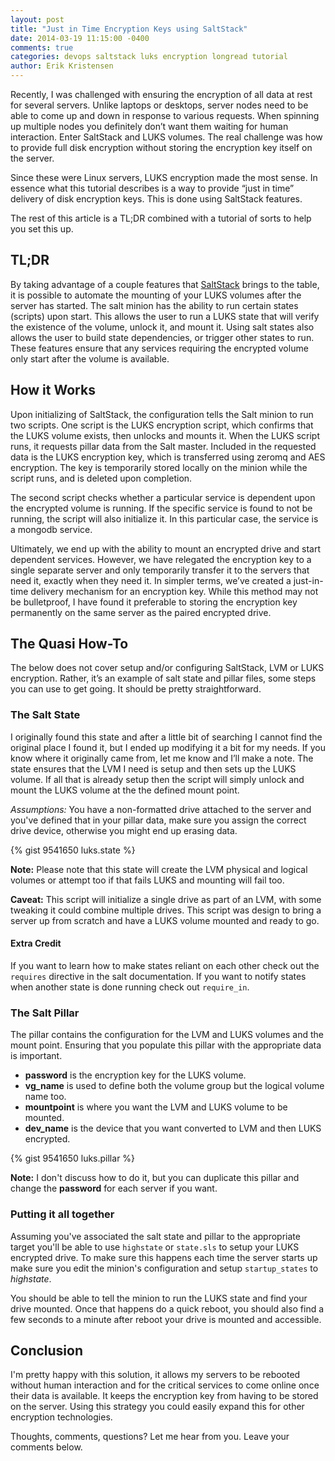 ```yaml
---
layout: post
title: "Just in Time Encryption Keys using SaltStack"
date: 2014-03-19 11:15:00 -0400
comments: true
categories: devops saltstack luks encryption longread tutorial
author: Erik Kristensen
---
```


Recently, I was challenged with ensuring the encryption of all data at rest for several servers.  Unlike laptops or desktops, server nodes need to be able to come up and down in response to various requests. When spinning up multiple nodes you definitely don’t want them waiting for human interaction. Enter SaltStack and LUKS volumes. The real challenge was how to provide full disk encryption without storing the encryption key itself on the server. 

Since these were Linux servers, LUKS encryption made the most sense. In essence what this tutorial describes is a way to provide “just in time” delivery of disk encryption keys. This is done using SaltStack features.

The rest of this article is a TL;DR combined with a tutorial of sorts to help you set this up.

## TL;DR

By taking advantage of a couple features that [SaltStack](http://www.saltstack.com/) brings to the table, it is possible to automate the mounting of your LUKS volumes after the server has started. The salt minion has the ability to run certain states (scripts) upon start.  This allows the user to run a LUKS state that will verify the existence of the volume, unlock it, and mount it. Using salt states also allows the user to build state dependencies, or trigger other states to run.  These features ensure that any services requiring the encrypted volume only start after the volume is available.

<!-- more -->

## How it Works

Upon initializing of SaltStack, the configuration tells the Salt minion to run two scripts.  One script is the LUKS encryption script, which confirms that the LUKS volume exists, then unlocks and mounts it.  When the LUKS script runs, it requests pillar data from the Salt master.  Included in the requested data is the LUKS encryption key, which is transferred using zeromq and AES encryption. The key is temporarily stored locally on the minion while the script runs, and is deleted upon completion.

The second script checks whether a particular service is dependent upon the encrypted volume is running.  If the specific service is found to not be running, the script will also initialize it.  In this particular case, the service is a mongodb service.  

Ultimately, we end up with the ability to mount an encrypted drive and start dependent services.  However, we have relegated the encryption key to a single separate server and only temporarily transfer it to the servers that need it, exactly when they need it.  In simpler terms, we’ve created a just-in-time delivery mechanism for an encryption key.  While this method may not be bulletproof, I have found it preferable to storing the encryption key permanently on the same server as the paired encrypted drive.


## The Quasi How-To

The below does not cover setup and/or configuring SaltStack, LVM or LUKS encryption.  Rather, it’s an example of salt state and pillar files, some steps you can use to get going. It should be pretty straightforward. 


### The Salt State

I originally found this state and after a little bit of searching I cannot find the original place I found it, but I ended up modifying it a bit for my needs. If you know where it originally came from, let me know and I’ll make a note. The state ensures that the LVM I need is setup and then sets up the LUKS volume. If all that is already setup then the script will simply unlock and mount the LUKS volume at the the defined mount point.

*Assumptions:* You have a non-formatted drive attached to the server and you've defined that in your pillar data, make sure you assign the correct drive device, otherwise you might end up erasing data.

{% gist 9541650 luks.state %}

**Note:** Please note that this state will create the LVM physical and logical volumes or attempt too if that fails LUKS and mounting will fail too.

**Caveat:** This script will initialize a single drive as part of an LVM, with some tweaking it could combine multiple drives. This script was design to bring a server up from scratch and have a LUKS volume mounted and ready to go.

#### Extra Credit

If you want to learn how to make states reliant on each other check out the `requires` directive in the salt documentation. If you want to notify states when another state is done running check out `require_in`.

### The Salt Pillar

The pillar contains the configuration for the LVM and LUKS volumes and the mount point. Ensuring that you populate this pillar with the appropriate data is important. 

* **password** is the encryption key for the LUKS volume.
* **vg_name** is used to define both the volume group but the logical volume name too.
* **mountpoint** is where you want the LVM and LUKS volume to be mounted.
* **dev_name** is the device that you want converted to LVM and then LUKS encrypted.

{% gist 9541650 luks.pillar %}

**Note:** I don't discuss how to do it, but you can duplicate this pillar and change the **password** for each server if you want.

### Putting it all together

Assuming you've associated the salt state and pillar to the appropriate target you'll be able to use `highstate` or `state.sls` to setup your LUKS encrypted drive. To make sure this happens each time the server starts up make sure you edit the minion's configuration and setup `startup_states` to *highstate*.

You should be able to tell the minion to run the LUKS state and find your drive mounted. Once that happens do a quick reboot, you should also find a few seconds to a minute after reboot your drive is mounted and accessible.

## Conclusion

I'm pretty happy with this solution, it allows my servers to be rebooted without human interaction and for the critical services to come online once their data is available. It keeps the encryption key from having to be stored on the server. Using this strategy you could easily expand this for other encryption technologies.

Thoughts, comments, questions? Let me hear from you. Leave your comments below.



